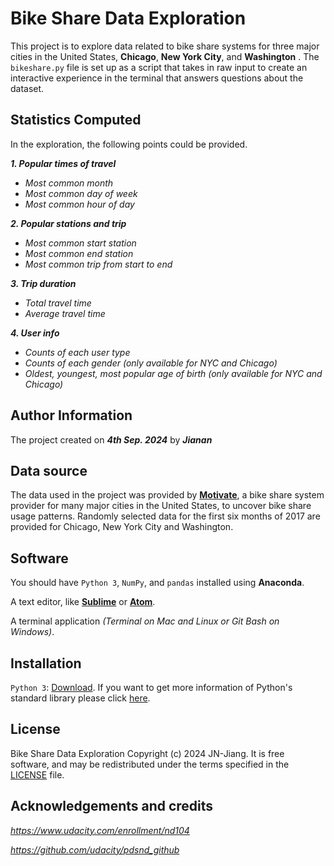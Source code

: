 # Bike Share Data Exploration
This project is to explore data related to bike share systems for three major cities in the United States, **Chicago**, **New York City**, and **Washington** . The `bikeshare.py` file is set up as a script that takes in raw input to create an interactive experience in the terminal that answers questions about the dataset.


## Statistics Computed
In the exploration, the following points could be provided.

  _**1. Popular times of travel**_
* _Most common month_
* _Most common day of week_
* _Most common hour of day_
   
_**2. Popular stations and trip**_
* _Most common start station_
* _Most common end station_
* _Most common trip from start to end_

_**3. Trip duration**_
* _Total travel time_
* _Average travel time_

_**4. User info**_
* _Counts of each user type_
* _Counts of each gender (only available for NYC and Chicago)_
* _Oldest, youngest, most popular age of birth (only available for NYC and Chicago)_

## Author Information
The project created on **_4th Sep. 2024_** by **_Jianan_** 

## Data source
The data used in the project was provided by **[Motivate](https://motivateco.com/)**, a bike share system provider for many major cities in the United States, to uncover bike share usage patterns. Randomly selected data for the first six months of 2017 are provided for Chicago, New York City and Washington.


## Software  
You should have `Python 3`, `NumPy`, and `pandas` installed using **Anaconda**.

A text editor, like **[Sublime](https://www.sublimetext.com/)** or **[Atom](https://github.blog/news-insights/product-news/sunsetting-atom/)**.

A terminal application _(Terminal on Mac and Linux or Git Bash on Windows)_.

## Installation

`Python 3`: [Download](https://www.python.org/). 
If you want to get more information of Python's standard library please click [here](docs.python.org).

## License
Bike Share Data Exploration Copyright (c) 2024 JN-Jiang.  It is free software, and may be redistributed under the terms specified in the [LICENSE](https://github.com/JN-Jiang/pdsnd_github/blob/master/LICENSE) file.

## Acknowledgements and credits
_https://www.udacity.com/enrollment/nd104_

_https://github.com/udacity/pdsnd_github_